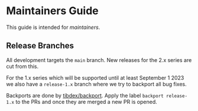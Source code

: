 # Maintainers Guide

This guide is intended for _maintainers_.

## Release Branches

All development targets the `main` branch. New releases for the 2.x series are cut from this.

For the 1.x series which will be supported until at least September 1 2023 we also have a `release-1.x` branch where we try to backport all bug fixes.

Backports are done by [tibdex/backport](https://github.com/tibdex/backport). Apply the label `backport release-1.x` to the PRs and once they are merged a new PR is opened.
